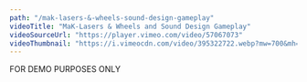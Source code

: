 ```yaml
---
path: "/mak-lasers-&-wheels-sound-design-gameplay"
videoTitle: "MaK-Lasers & Wheels and Sound Design Gameplay"
videoSourceUrl: "https://player.vimeo.com/video/57067073"
videoThumbnail: "https://i.vimeocdn.com/video/395322722.webp?mw=700&mh=393"
---
```


FOR DEMO PURPOSES ONLY
